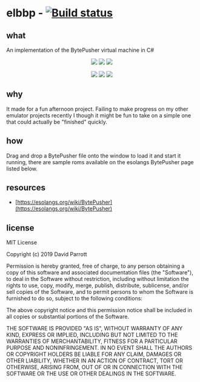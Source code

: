 # elbbp - [![Build status](https://ci.appveyor.com/api/projects/status/fo9v56l3j40519e2?svg=true)](https://ci.appveyor.com/project/eightlittlebits/elbbp)

## what

An implementation of the BytePusher virtual machine in C#

<p align="center">
  <img src="https://eightlittlebits.github.io/elbbp/screenshots/palette-test.png" />
  <img src="https://eightlittlebits.github.io/elbbp/screenshots/scrolling-logo.png" />
  <img src="https://eightlittlebits.github.io/elbbp/screenshots/sine-scroller.png" />
</p>
<p align="center">
  <img src="https://eightlittlebits.github.io/elbbp/screenshots/sprites.png" />
  <img src="https://eightlittlebits.github.io/elbbp/screenshots/audio-test.png" />
  <img src="https://eightlittlebits.github.io/elbbp/screenshots/nyan.png" />
</p>

## why

It made for a fun afternoon project. Failing to make progress on my other emulator projects recently I though it might be fun to take on a simple one that could actually be "finished" quickly.

## how

Drag and drop a BytePusher file onto the window to load it and start it running, there are sample roms available on the esolangs BytePusher page listed below.

## resources

- [https://esolangs.org/wiki/BytePusher](https://esolangs.org/wiki/BytePusher)

## license

MIT License

Copyright (c) 2019 David Parrott

Permission is hereby granted, free of charge, to any person obtaining a copy
of this software and associated documentation files (the "Software"), to deal
in the Software without restriction, including without limitation the rights
to use, copy, modify, merge, publish, distribute, sublicense, and/or sell
copies of the Software, and to permit persons to whom the Software is
furnished to do so, subject to the following conditions:

The above copyright notice and this permission notice shall be included in all
copies or substantial portions of the Software.

THE SOFTWARE IS PROVIDED "AS IS", WITHOUT WARRANTY OF ANY KIND, EXPRESS OR
IMPLIED, INCLUDING BUT NOT LIMITED TO THE WARRANTIES OF MERCHANTABILITY,
FITNESS FOR A PARTICULAR PURPOSE AND NONINFRINGEMENT. IN NO EVENT SHALL THE
AUTHORS OR COPYRIGHT HOLDERS BE LIABLE FOR ANY CLAIM, DAMAGES OR OTHER
LIABILITY, WHETHER IN AN ACTION OF CONTRACT, TORT OR OTHERWISE, ARISING FROM,
OUT OF OR IN CONNECTION WITH THE SOFTWARE OR THE USE OR OTHER DEALINGS IN THE
SOFTWARE.
